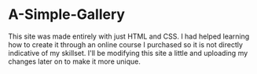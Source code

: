 # A-Simple-Gallery
This site was made entirely with just HTML and CSS. I had helped learning how to create it through an online course I purchased so it is not directly indicative of my skillset. I'll be modifying this site a little and uploading my changes later on to make it more unique.
